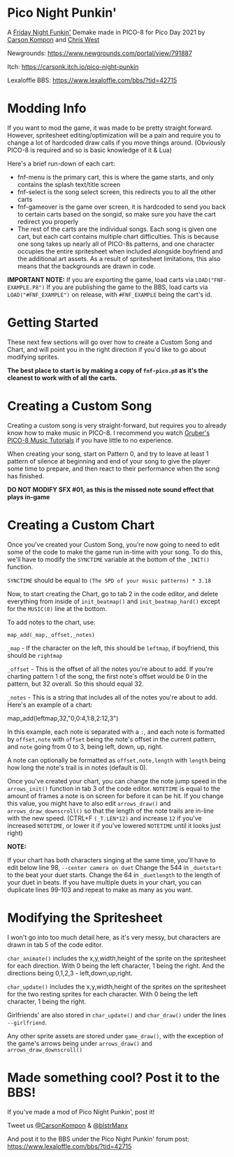 # Pico Night Punkin'
A [Friday Night Funkin'](https://github.com/ninjamuffin99/Funkin) Demake made in PICO-8 for Pico Day 2021
by [Carson Kompon](https://twitter.com/CarsonKompon) and [Chris West](https://twitter.com/blstrManx)

Newgrounds: https://www.newgrounds.com/portal/view/791887

Itch: https://carsonk.itch.io/pico-night-punkin

Lexaloffle BBS: https://www.lexaloffle.com/bbs/?tid=42715

# Modding Info
If you want to mod the game, it was made to be pretty straight forward. However, spritesheet editing/optimization will be a pain and require you to change a lot of hardcoded draw calls if you move things around. (Obviously PICO-8 is required and so is basic knowledge of it & Lua)
 
 Here's a brief run-down of each cart:
- fnf-menu is the primary cart, this is where the game starts, and only contains the splash text/title screen
- fnf-select is the song select screen, this redirects you to all the other carts
- fnf-gameover is the game over screen, it is hardcoded to send you back to certain carts based on the songid, so make sure you have the cart redirect you properly
- The rest of the carts are the individual songs. Each song is given one cart, but each cart contains multiple chart difficulties. This is because one song takes up nearly all of PICO-8s patterns, and one character occupies the entire spritesheet when included alongside boyfriend and the additional art assets. As a result of spritesheet limitations, this also means that the backgrounds are drawn in code.

**IMPORTANT NOTE:**
If you are exporting the game, load carts via `LOAD("FNF-EXAMPLE.P8")`
If you are publishing the game to the BBS, load carts via `LOAD("#FNF_EXAMPLE")` on release, with `#FNF_EXAMPLE` being the cart's id.

# Getting Started
These next few sections will go over how to create a Custom Song and Chart, and will point you in the right direction if you'd like to go about modifying sprites.

**The best place to start is by making a copy of `fnf-pico.p8` as it's the cleanest to work with of all the carts.**

# Creating a Custom Song
Creating a custom song is very straight-forward, but requires you to already know how to make music in PICO-8. I recommend you watch [Gruber's PICO-8 Music Tutorials](https://www.youtube.com/watch?v=nwFcitLtCsA&list=PLur95ujyAigsqZR1aNTrVGAvXD7EqywdS) if you have little to no experience.

When creating your song, start on Pattern 0, and try to leave at least 1 pattern of silence at beginning and end of your song to give the player some time to prepare, and then react to their performance when the song has finished.

**DO NOT MODIFY SFX #01, as this is the missed note sound effect that plays in-game**

# Creating a Custom Chart
Once you've created your Custom Song, you're now going to need to edit some of the code to make the game run in-time with your song. To do this, we'll have to modify the `SYNCTIME` variable at the bottom of the `_INIT()` function.

`SYNCTIME` should be equal to `(The SPD of your music patterns) * 3.18`

Now, to start creating the Chart, go to tab 2 in the code editor, and delete everything from inside of `init_beatmap()` and `init_beatmap_hard()` except for the `MUSIC(0)` line at the bottom.

To add notes to the chart, use:

`map_add(_map,_offset,_notes)`
 
`_map` - If the character on the left, this should be `leftmap`, if boyfriend, this should be `rightmap`
 
`_offset` - This is the offset of all the notes you're about to add. If you're charting pattern 1 of the song, the first note's offset would be 0 in the pattern, but 32 overall. So this should equal 32.
 
`_notes` - This is a string that includes all of the notes you're about to add. Here's an example of a chart:
 
map_add(leftmap,32,"0,0:4,1:8,2:12,3")
 
In this example, each note is separated with a `:`, and each note is formatted by `offset,note` with `offset` being the note's offset in the current pattern, and `note` going from 0 to 3, being left, down, up, right.
 
A note can optionally be formatted as `offset,note,length` with `length` being how long the note's trail is in notes (default is 0).

Once you've created your chart, you can change the note jump speed in the `arrows_init()` function in tab 3 of the code editor. `NOTETIME` is equal to the amount of frames a note is on screen for before it can be hit. If you change this value, you might have to also edit `arrows_draw()` and `arrows_draw_downscroll()` so that the length of the note trails are in-line with the new speed. (CTRL+F `(_T.LEN*12)` and increase `12` if you've increased `NOTETIME`, or lower it if you've lowered `NOTETIME` until it looks just right)

**NOTE:**

If your chart has both characters singing at the same time, you'll have to edit below line 98, `--center camera on duet`
Change the 544 in `_duetstart` to the beat your duet starts.
Change the 64 in `_duetlength` to the length of your duet in beats.
If you have multiple duets in your chart, you can duplicate lines 99-103 and repeat to make as many as you want.

# Modifying the Spritesheet
I won't go into too much detail here, as it's very messy, but characters are drawn in tab 5 of the code editor.

`char_animate()` includes the x,y,width,height of the sprite on the spritesheet for each direction. With 0 being the left character, 1 being the right. And the directions being 0,1,2,3 - left,down,up,right.

`char_update()` includes the x,y,width,height of the sprites on the spritesheet for the two resting sprites for each character. With 0 being the left character, 1 being the right.

Girlfriends' are also stored in `char_update()` and `char_draw()` under the lines `--girlfriend`.

Any other sprite assets are stored under `game_draw()`, with the exception of the game's arrows being under `arrows_draw()` and `arrows_draw_downscroll()`

# Made something cool? Post it to the BBS!
If you've made a mod of Pico Night Punkin', post it!

Tweet us [@CarsonKompon](https://twitter.com/CarsonKompon) & [@blstrManx](https://twitter.com/blstrManx)

And post it to the BBS under the Pico Night Punkin' forum post: https://www.lexaloffle.com/bbs/?tid=42715
